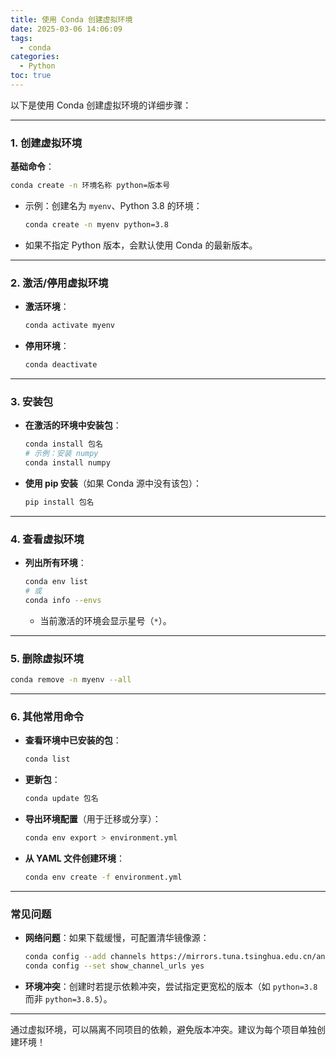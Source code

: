 ```yaml
---
title: 使用 Conda 创建虚拟环境
date: 2025-03-06 14:06:09
tags:
  - conda
categories:
  - Python
toc: true
---
```


以下是使用 Conda 创建虚拟环境的详细步骤：

---

### 1. **创建虚拟环境**
**基础命令**：
```bash
conda create -n 环境名称 python=版本号
```
- 示例：创建名为 `myenv`、Python 3.8 的环境：
  ```bash
  conda create -n myenv python=3.8
  ```
- 如果不指定 Python 版本，会默认使用 Conda 的最新版本。

---

### 2. **激活/停用虚拟环境**
- **激活环境**：
  ```bash
  conda activate myenv
  ```
- **停用环境**：
  ```bash
  conda deactivate
  ```

---

### 3. **安装包**
- **在激活的环境中安装包**：
  ```bash
  conda install 包名
  # 示例：安装 numpy
  conda install numpy
  ```
- **使用 pip 安装**（如果 Conda 源中没有该包）：
  ```bash
  pip install 包名
  ```

---

### 4. **查看虚拟环境**
- **列出所有环境**：
  ```bash
  conda env list
  # 或
  conda info --envs
  ```
  - 当前激活的环境会显示星号（`*`）。

---

### 5. **删除虚拟环境**
```bash
conda remove -n myenv --all
```

---

### 6. **其他常用命令**
- **查看环境中已安装的包**：
  ```bash
  conda list
  ```
- **更新包**：
  ```bash
  conda update 包名
  ```
- **导出环境配置**（用于迁移或分享）：
  ```bash
  conda env export > environment.yml
  ```
- **从 YAML 文件创建环境**：
  ```bash
  conda env create -f environment.yml
  ```

---

### 常见问题
- **网络问题**：如果下载缓慢，可配置清华镜像源：
  ```bash
  conda config --add channels https://mirrors.tuna.tsinghua.edu.cn/anaconda/pkgs/free/
  conda config --set show_channel_urls yes
  ```
- **环境冲突**：创建时若提示依赖冲突，尝试指定更宽松的版本（如 `python=3.8` 而非 `python=3.8.5`）。

---

通过虚拟环境，可以隔离不同项目的依赖，避免版本冲突。建议为每个项目单独创建环境！